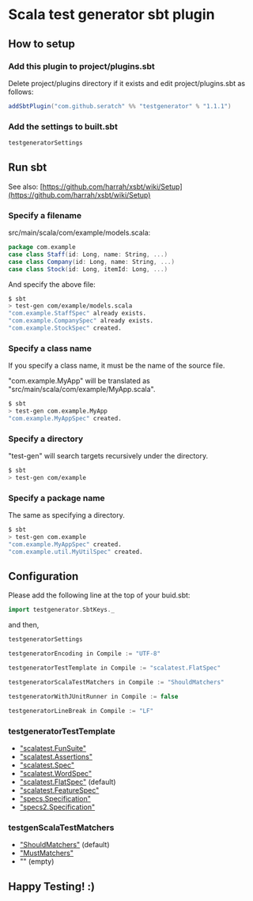 # Scala test generator sbt plugin 

## How to setup

### Add this plugin to project/plugins.sbt

Delete project/plugins directory if it exists and edit project/plugins.sbt as follows:

```scala
addSbtPlugin("com.github.seratch" %% "testgenerator" % "1.1.1")
```

### Add the settings to built.sbt

```scala
testgeneratorSettings
```

## Run sbt

See also: [https://github.com/harrah/xsbt/wiki/Setup](https://github.com/harrah/xsbt/wiki/Setup)

### Specify a filename

src/main/scala/com/example/models.scala:

```scala
package com.example
case class Staff(id: Long, name: String, ...)
case class Company(id: Long, name: String, ...)
case class Stock(id: Long, itemId: Long, ...)
```

And specify the above file:

```sh
$ sbt
> test-gen com/example/models.scala
"com.example.StaffSpec" already exists.
"com.example.CompanySpec" already exists.
"com.example.StockSpec" created.
```

### Specify a class name

If you specify a class name, it must be the name of the source file.

"com.example.MyApp" will be translated as "src/main/scala/com/example/MyApp.scala".

```sh
$ sbt
> test-gen com.example.MyApp
"com.example.MyAppSpec" created.
```

### Specify a directory

"test-gen" will search targets recursively under the directory.

```sh
$ sbt
> test-gen com/example
```

### Specify a package name

The same as specifying a directory.

```sh
$ sbt
> test-gen com.example
"com.example.MyAppSpec" created.
"com.example.util.MyUtilSpec" created.
```

## Configuration

Please add the following line at the top of your buid.sbt:

```scala
import testgenerator.SbtKeys._
```

and then,

```scala
testgeneratorSettings

testgeneratorEncoding in Compile := "UTF-8"

testgeneratorTestTemplate in Compile := "scalatest.FlatSpec"

testgeneratorScalaTestMatchers in Compile := "ShouldMatchers"

testgeneratorWithJUnitRunner in Compile := false 

testgeneratorLineBreak in Compile := "LF"
```

### testgeneratorTestTemplate

- ["scalatest.FunSuite"](http://www.scalatest.org/scaladoc/1.6.1/#org.scalatest.FunSuite)
- ["scalatest.Assertions"](http://www.scalatest.org/scaladoc/1.6.1/#org.scalatest.Assertions)
- ["scalatest.Spec"](http://www.scalatest.org/scaladoc/1.6.1/#org.scalatest.Spec)
- ["scalatest.WordSpec"](http://www.scalatest.org/scaladoc/1.6.1/#org.scalatest.WordSpec)
- ["scalatest.FlatSpec"](http://www.scalatest.org/scaladoc/1.6.1/#org.scalatest.FlatSpec) (default)
- ["scalatest.FeatureSpec"](http://www.scalatest.org/scaladoc/1.6.1/#org.scalatest.FeatureSpec)
- ["specs.Specification"](http://code.google.com/p/specs/wiki/DeclareSpecifications)
- ["specs2.Specification"](http://etorreborre.github.com/specs2/guide/org.specs2.guide.QuickStart.html#Quick+Start)

### testgenScalaTestMatchers

- ["ShouldMatchers"](http://www.scalatest.org/scaladoc/1.6.1/#org.scalatest.matchers.ShouldMatchers) (default)
- ["MustMatchers"](http://www.scalatest.org/scaladoc/1.6.1/#org.scalatest.matchers.MustMatchers)
- "" (empty)


## Happy Testing! :)

